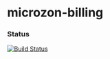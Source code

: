 # microzon-billing


### Status
[![Build Status](https://travis-ci.org/leanovate/microzon-billing.png)](https://travis-ci.org/leanovate/microzon-billing)

